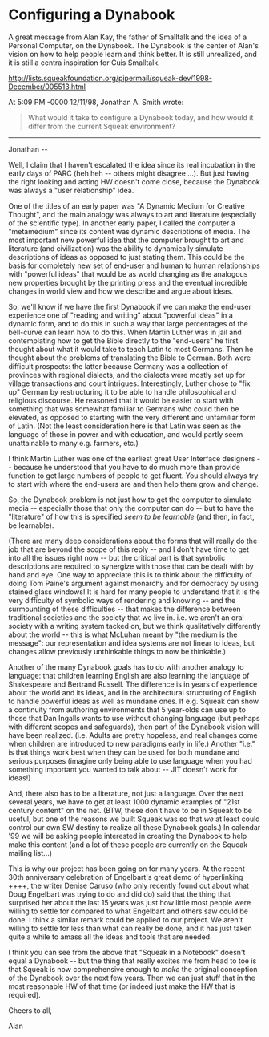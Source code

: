 # Configuring a Dynabook #

A great message from Alan Kay, the father of Smalltalk and the idea of a Personal Computer, on the Dynabook. The Dynabook is the center of Alan's vision on how to help people learn and think better. It is still unrealized, and it is still a centra inspiration for Cuis Smalltalk.  

http://lists.squeakfoundation.org/pipermail/squeak-dev/1998-December/005513.html  


At 5:09 PM -0000 12/11/98, Jonathan A. Smith wrote:
>What would it take to configure a Dynabook today, and how would it differ
>from the current Squeak environment?
>
----------
Jonathan --

Well, I claim that I haven't escalated the idea since its real incubation
in the early days of PARC (heh heh -- others might disagree ...). But just
having the right looking and acting HW doesn't come close, because the
Dynabook was always a "user relationship" idea.

One of the titles of an early paper was "A Dynamic Medium for Creative
Thought", and the main analogy was always to art and literature (especially
of the scientific type). In another early paper, I called the computer a
"metamedium" since its content was dynamic descriptions of media. The most
important new powerful idea that the computer brought to art and literature
(and civilization) was the ability to dynamically simulate descriptions of
ideas as opposed to just stating them. This could be the basis for
completely new set of end-user and human to human relationships with
"powerful ideas" that would be as world changing as the analogous new
properties brought by the printing press and the eventual incredible
changes in world view and how we describe and argue about ideas.

So, we'll know if we have the first Dynabook if we can make the end-user
experience one of "reading and writing" about "powerful ideas" in a dynamic
form, and to do this in such a way that large percentages of the bell-curve
can learn how to do this. When Martin Luther was in jail and contemplating
how to get the Bible directly to the "end-users" he first thought about
what it would take to teach Latin to most Germans. Then he thought about
the problems of translating the Bible to German. Both were difficult
prospects: the latter because Germany was a collection of provinces with
regional dialects, and the dialects were mostly set up for village
transactions and court intrigues. Interestingly, Luther chose to "fix up"
German by restructuring it to be able to handle philosophical and religious
discourse. He reasoned that it would be easier to start with something that
was somewhat familiar to Germans who could then be elevated, as opposed to
starting with the very different and unfamiliar form of Latin. (Not the
least consideration here is that Latin was seen as the language of those in
power and with education, and would partly seem unattainable to many e.g.
farmers, etc.)

I think Martin Luther was one of the earliest great User Interface
designers -- because he understood that you have to do much more than
provide function to get large numbers of people to get fluent. You should
always try to start with where the end-users are and then help them grow
and change.

So, the Dynabook problem is not just how to get the computer to simulate
media -- especially those that only the computer can do -- but to have the
"literature" of how this is specified *seem to be learnable* (and then, in
fact, be learnable).

(There are many deep considerations about the forms that will really do the
job that are beyond the scope of this reply -- and I don't have time to get
into all the issues right now -- but the critical part is that symbolic
descriptions are required to synergize with those that can be dealt with by
hand and eye. One way to appreciate this is to think about the difficulty
of doing Tom Paine's argument against monarchy and for democracy by using
stained glass windows! It is hard for many people to understand that it is
the very difficulty of symbolic ways of rendering and knowing -- and the
surmounting of these difficulties -- that makes the difference between
traditional societies and the society that we live in. i.e. we aren't an
oral society with a writing system tacked on, but we think qualitatively
differently about the world -- this is what McLuhan meant by "the medium is
the message": our representation and idea systems are not linear to ideas,
but changes allow previously unthinkable things to now be thinkable.)

Another of the many Dynabook goals has to do with another analogy to
language: that children learning English are also learning the language of
Shakespeare and Bertrand Russell. The difference is in years of experience
about the world and its ideas, and in the architectural structuring of
English to handle powerful ideas as well as mundane ones. If e.g. Squeak
can show a continuity from authoring environments that 5 year-olds can use
up to those that Dan Ingalls wants to use without changing language (but
perhaps with different scopes and safeguards), then part of the Dynabook
vision will have been realized. (i.e. Adults are pretty hopeless, and real
changes come when children are introduced to new paradigms early in life.)
Another "i.e." is that things work best when they can be used for both
mundane and serious purposes (imagine only being able to use language when
you had something important you wanted to talk about -- JIT doesn't work
for ideas!)

And, there also has to be a literature, not just a language. Over the next
several years, we have to get at least 1000 dynamic examples of "21st
century content" on the net. (BTW, these don't have to be in Squeak to be
useful, but one of the reasons we built Squeak was so that *we* at least
could control our own SW destiny to realize all these Dynabook goals.) In
calendar '99 we will be asking people interested in creating the Dynabook
to help make this content (and a lot of these people are currently on the
Squeak mailing list...)

This is why our project has been going on for many years. At the recent
30th anniversary celebration of Engelbart's great demo of hyperlinking
++++, the writer Denise Caruso (who only recently found out about what Doug
Engelbart was trying to do and did do) said that the thing that surprised
her about the last 15 years was just how little most people were willing to
settle for compared to what Engelbart and others saw could be done. I think
a similar remark could be applied to our project. We aren't willing to
settle for less than what can really be done, and it has just taken quite a
while to amass all the ideas and tools that are needed.

I think you can see from the above that "Squeak in a Notebook" doesn't
equal a Dynabook -- but the thing that really excites me from head to toe
is that Squeak is now comprehensive enough to *make* the original
conception of the Dynabook over the next few years. Then we can just stuff
that in the most reasonable HW of that time (or indeed just make the HW
that is required).

Cheers to all,

Alan